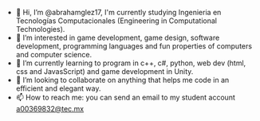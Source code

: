 - 👋 Hi, I’m @abrahamglez17, I'm currently studying Ingenieria en Tecnologías Computacionales (Engineering in Computational Technologies).
- 👀 I’m interested in game development, game design, software development, programming languages and fun properties of computers and computer science.
- 🌱 I’m currently learning to program in c++, c#, python, web dev (html, css and JavasScript) and game development in Unity.
- 💞️ I’m looking to collaborate on anything that helps me code in an efficient and elegant way.
- 📫 How to reach me: you can send an email to my student account a00369832@tec.mx

<!---
abrahamglez17/abrahamglez17 is a ✨ special ✨ repository because its `README.md` (this file) appears on your GitHub profile.
You can click the Preview link to take a look at your changes.
--->
